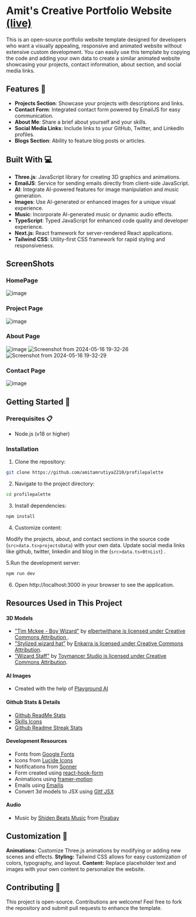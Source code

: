 # Amit's Creative Portfolio Website [(live)](https://profilepalette.vercel.app/)

This is an open-source portfolio website template designed for developers who want a visually appealing, responsive and animated website without extensive custom development. You can easily use this template by copying the code and adding your own data to create a similar animated website showcasing your projects, contact information, about section, and social media links.

## Features 🚀

- **Projects Section**: Showcase your projects with descriptions and links.
- **Contact Form**: Integrated contact form powered by EmailJS for easy communication.
- **About Me**: Share a brief about yourself and your skills.
- **Social Media Links**: Include links to your GitHub, Twitter, and LinkedIn profiles.
- **Blogs Section**: Ability to feature blog posts or articles.

## Built With 💻

- **Three.js**: JavaScript library for creating 3D graphics and animations.
- **EmailJS**: Service for sending emails directly from client-side JavaScript.
- **AI**: Integrate AI-powered features for image manipulation and music generation.
- **Images**: Use AI-generated or enhanced images for a unique visual experience.
- **Music**: Incorporate AI-generated music or dynamic audio effects.
- **TypeScript**: Typed JavaScript for enhanced code quality and developer experience.
- **Next.js**: React framework for server-rendered React applications.
- **Tailwind CSS**: Utility-first CSS framework for rapid styling and responsiveness.

## ScreenShots

### HomePage
![image](https://github.com/amitamrutiya2210/profilepalette/assets/91112485/8aba5692-0431-4831-82ed-bcc807b94c95)

### Project Page
![image](https://github.com/amitamrutiya2210/profilepalette/assets/91112485/c4e2a11f-8c72-4e8c-87c8-66a1edb80ff0)

### About Page
![image](https://github.com/amitamrutiya2210/profilepalette/assets/91112485/7ee96286-8e83-4c80-9aa6-7447115f4398)
![Screenshot from 2024-05-16 19-32-26](https://github.com/amitamrutiya2210/profilepalette/assets/91112485/d3f59a07-9c41-4adb-97c9-57c9a8785206)
![Screenshot from 2024-05-16 19-32-29](https://github.com/amitamrutiya2210/profilepalette/assets/91112485/e4af01fd-88c6-49fb-9257-5ab99e5ec930)

### Contact Page
![image](https://github.com/amitamrutiya2210/profilepalette/assets/91112485/8a30298b-0213-4e8d-b052-694e6e821f8f)


## Getting Started 🏁

### Prerequisites 📋

- Node.js (v18 or higher)

### Installation

1. Clone the repository:

  ```bash
  git clone https://github.com/amitamrutiya2210/profilepalette
  ```

2. Navigate to the project directory:

  ```bash
  cd profilepalette
  ```

3. Install dependencies:

  ```bash
  npm install
  ```
   
4. Customize content:

  Modify the projects, about, and contact sections in the source code (`src>data.ts>projectsData`) with your own data.
  Update social media links like github, twitter, linkedin and blog in the (`src>data.ts>BtnList`) .


5.Run the development server:

  ```bash
  npm run dev
  ```

6. Open http://localhost:3000 in your browser to see the application.


## Resources Used in This Project

#### 3D Models

- ["Tim Mckee - Boy Wizard"](https://skfb.ly/6YATu) by [elbertwithane is licensed under Creative Commons Attribution ](http://creativecommons.org/licenses/by/4.0/).
- ["Stylized wizard hat"](https://skfb.ly/ozxOQ) by [Enkarra is licensed under Creative Commons Attribution](http://creativecommons.org/licenses/by/4.0/).
- ["Wizard Staff"](https://skfb.ly/6QYZw) by [Toymancer Studio is licensed under Creative Commons Attribution](http://creativecommons.org/licenses/by/4.0/).

#### AI Images

- Created with the help of [Playground AI](https://playgroundai.com/)

#### Github Stats & Details

- [Github ReadMe Stats](https://github.com/anuraghazra/github-readme-stats)
- [Skills Icons](https://github.com/tandpfun/skill-icons)
- [Github Readme Streak Stats](https://github.com/denvercoder1/github-readme-streak-stats)

#### Development Resources

- Fonts from [Google Fonts](https://fonts.google.com/) <br />
- Icons from [Lucide Icons](https://lucide.dev/) <br />
- Notifications from [Sonner](https://sonner.emilkowal.ski/) <br />
- Form created using [react-hook-form](https://react-hook-form.com/) <br />
- Animations using [framer-motion](https://www.framer.com/motion/) <br />
- Emails using [Emailjs](https://www.emailjs.com/) <br />
- Convert 3d models to JSX using [Gltf JSX](https://github.com/pmndrs/gltfjsx)

#### Audio 

- Music by <a href="https://pixabay.com/users/shidenbeatsmusic-25676252/?utm_source=link-attribution&utm_medium=referral&utm_campaign=music&utm_content=20772">Shiden Beats Music</a> from <a href="https://pixabay.com/music//?utm_source=link-attribution&utm_medium=referral&utm_campaign=music&utm_content=20772">Pixabay</a>

## Customization 🎨
**Animations:** Customize Three.js animations by modifying or adding new scenes and effects.
**Styling:** Tailwind CSS allows for easy customization of colors, typography, and layout.
**Content:** Replace placeholder text and images with your own content to personalize the website.

## Contributing 🤝
This project is open-source. Contributions are welcome! Feel free to fork the repository and submit pull requests to enhance the template.
